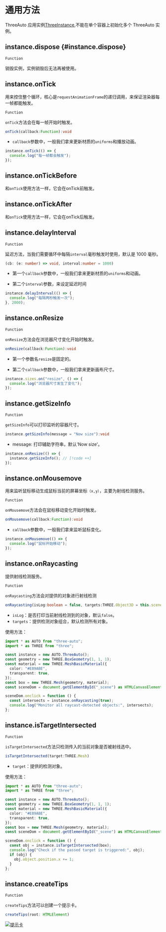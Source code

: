 # 通用方法
ThreeAuto 应用实例[ThreeInstance](https://github.com/flowers-10/three-auto/blob/main/packages/core/src/base/ThreeInstance.ts),不能在单个容器上初始化多个 ThreeAuto 实例。

## instance.dispose {#instance.dispose}

`Function`

销毁实例，实例销毁后无法再被使用。


## instance.onTick

用来控住整个循环，核心是`requestAnimationFrame`的递归调用，来保证渲染器每一帧都能触发。

`Function`

`onTick`方法会在每一帧开始时触发。

```typescript
onTick(callback:Function):void
```

- `callback`参数中，一般我们拿来更新材质的`uniforms`和播放动画。

```typescript {1,3}
instance.onTick(() => {
  console.log("每一帧都会触发");
});
```
## instance.onTickBefore
和`onTick`使用方法一样，它会在onTick前触发。
## instance.onTickAfter
和`onTick`使用方法一样，它会在onTick后触发。
## instance.delayInterval

`Function`

延迟方法，当我们需要循环中每隔`interval`毫秒触发时使用，默认是 1000 毫秒。

```typescript
(cb: (e: number) => void, interval:number = 1000)
```

- 第一个`callback`参数中，一般我们拿来更新材质的`uniforms`和动画。

- 第二个`interval`参数，来设定延迟时间

```typescript {1,3}
instance.delayInterval(() => {
  console.log("每隔两秒触发一次");
}, 2000);
```

## instance.onResize

`Function`

`onResize`方法会在浏览器尺寸变化开始时触发。

```typescript
onResize(callback:Function):void
```

- 第一个参数名`resize`是固定的。

- 第二个`callback`参数中，一般我们拿来更新画布尺寸。

```typescript {1,3}
instance.sizes.on("resize", () => {
  console.log("浏览器尺寸发生了变化");
});
```

## instance.getSizeInfo

`Function`

`getSizeInfo`可以打印监听的容器尺寸。

```typescript
instance.getSizeInfo(message = "Now size"):void
```

- message: 打印辅助字符串，默认'Now size'。

```typescript
instance.onResize(() => {
  instance.getSizeInfo(); // [!code ++]
});
```

## instance.onMousemove

用来监听鼠标移动生成鼠标当前的屏幕坐标`（x,y）`，主要为射线检测服务。

`Function`

`onMousemove`方法会在鼠标移动变化开始时触发。

```typescript
onMousemove(callback:Function):void
```

- `callback`参数中，一般我们拿来监听鼠标变化。

```typescript {1,3}
instance.onMousemove(() => {
  console.log("鼠标开始移动");
});
```


## instance.onRaycasting

提供射线检测服务。

`Function`

`onRaycasting`方法会对提供的对象进行射线检测

```typescript
onRaycasting(isLog:boolean = false, targets:THREE.Object3D = this.scene.children)
```

- `isLog`：是否打印当前射线检测到的对象，默认`false`。
- `targets`：提供检测对象组合，默认检测所有对象。

使用方法：

```typescript
import * as AUTO from "three-auto";
import * as THREE from "three";

const instance = new AUTO.ThreeAuto();
const geometry = new THREE.BoxGeometry(1, 1, 1);
const material = new THREE.MeshBasicMaterial({
  color: "#E89ABE",
  transparent: true,
});
const box = new THREE.Mesh(geometry, material);
const sceneDom = document.getElementById("_scene") as HTMLCanvasElement;

sceneDom.onclick = function () {
  const intersects = instance.onRaycasting(true);
  console.log("Monitor all raycast-detected objects:", intersects);
};
```

## instance.isTargetIntersected

`Function`

`isTargetIntersected`方法只检测传入的当前对象是否被射线选中。

```typescript
isTargetIntersected(target:THREE.Mesh)
```

- `target`：提供的检测对象。

使用方法：

```typescript
import * as AUTO from "three-auto";
import * as THREE from "three";

const instance = new AUTO.ThreeAuto();
const geometry = new THREE.BoxGeometry(1, 1, 1);
const material = new THREE.MeshBasicMaterial({
  color: "#E89ABE",
  transparent: true,
});
const box = new THREE.Mesh(geometry, material);
const sceneDom = document.getElementById("_scene") as HTMLCanvasElement;

sceneDom.onclick = function () {
  const obj = instance.isTargetIntersected(box);
  console.log("Check if the passed target is triggered:", obj);
  if (obj) {
    obj.object.position.x += 1;
  }
};
```

## instance.createTips
`Function`

`createTips`方法可以创建一个提示卡。

```typescript
createTips(root: HTMLElement)
```

[![提示卡](https://img.picgo.net/2024/11/01/365609256-c8c73a0a-23e9-4379-b8ce-ce5a477d8e8bbf343dbaf865649a.gif)](https://github.com/flowers-10/three-auto/blob/main/packages/examples/src/tip.ts)

